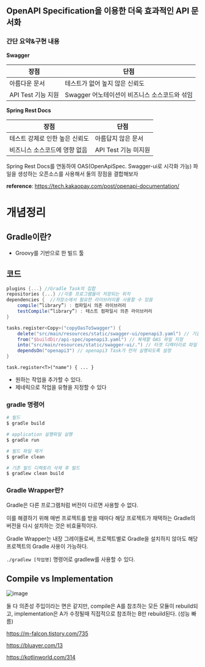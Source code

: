 ## OpenAPI Specification을 이용한 더욱 효과적인 API 문서화

### 간단 요약&구현 내용
**Swagger**

| 장점 | 단점 |
| --- | --- |
| 아름다운 문서 | 테스트가 없어 높지 않은 신뢰도 |
| API Test 기능 지원 | Swagger 어노테이션이 비즈니스 소스코드와 섞임 |

**Spring Rest Docs**

| **장점** | **단점** |
| --- | --- |
| 테스트 강제로 인한 높은 신뢰도 | 아름답지 않은 문서 |
| 비즈니스 소스코드에 영향 없음 | API Test 기능 미지원 |

Spring Rest Docs를 연동하여 OAS(OpenApiSpec. Swagger-ui로 시각화 가능) 파일을 생성하는 오픈소스를 사용해서 둘의 장점을 결합해보자

**reference**: https://tech.kakaopay.com/post/openapi-documentation/


# 개념정리
## Gradle이란?

- Groovy를 기반으로 한 빌드 툴

## 코드

```groovy
plugins {...} //Gradle Task의 집합
repositories {...} //각종 프로그램들이 저장되는 위치
dependencies {  //저장소에서 필요한 라이브러리를 사용할 수 있음
	compile(”library”) : 컴파일시 의존 라이브러리
	testCompile(”library”) : 테스트 컴파일시 의존 라이브러리
}

```

```groovy
tasks.register<Copy>("copyOasToSwagger") {
    delete("src/main/resources/static/swagger-ui/openapi3.yaml") // 기존 OAS 파일 삭제
    from("$buildDir/api-spec/openapi3.yaml") // 복제할 OAS 파일 지정
    into("src/main/resources/static/swagger-ui/.") // 타겟 디렉터리로 파일 복제
    dependsOn("openapi3") // openapi3 Task가 먼저 실행되도록 설정
}
```
`task.register<T>("name") { ... }`
- 원하는 작업을 추가할 수 있다.
- 제네릭으로 작업을 유형을 지정할 수 있다

### gradle 명령어

```bash
# 빌드
$ gradle build

# application 실행파일 실행
$ gradle run

# 빌드 파일 제거
$ gradle clean

# 기존 빌드 디렉토리 삭제 후 빌드
$ gradlew clean build
```

### Gradle Wrapper란?

Gradle은 다른 프로그램처럼 버전이 다르면 사용할 수 없다.

이를 해결하기 위해 매번 프로젝트를 받을 때마다 해당 프로젝트가 채택하는 Gradle의 버전을 다시 설치하는 것은 비효율적이다.

Gradle Wrapper는 내장 그레이들로써, 프로젝트별로 Gradle을 설치하지 않아도 해당 프로젝트의 Gradle 사용이 가능하다.

`./gradlew [작업명]` 명령어로 gradlew를 사용할 수 있다.

## Compile vs Implementation

![image](https://github.com/user-attachments/assets/b9d1457d-81b5-4f42-8da7-93b056f7283c)

둘 다 의존성 주입이라는 면은 같지만, compile은 A를 참조하는 모든 모듈이 rebuild되고, implementation은 A가 수정될때 직접적으로 참조하는 B만 rebuild된다. (성능 빠름)

https://m-falcon.tistory.com/735

https://bluayer.com/13

https://kotlinworld.com/314

